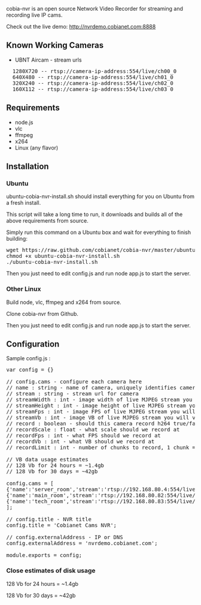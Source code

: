 cobia-nvr is an open source Network Video Recorder for streaming and recording live IP cams.

Check out the live demo: http://nvrdemo.cobianet.com:8888

## Known Working Cameras

* UBNT Aircam - stream urls
<pre>
  1280X720 -- rtsp://camera-ip-address:554/live/ch00_0
  640X480 -- rtsp://camera-ip-address:554/live/ch01_0
  320X240 -- rtsp://camera-ip-address:554/live/ch02_0
  160X112 -- rtsp://camera-ip-address:554/live/ch03_0
</pre>

## Requirements

* node.js
* vlc
* ffmpeg
* x264
* Linux (any flavor)

## Installation

### Ubuntu

ubuntu-cobia-nvr-install.sh should install everything for you on Ubuntu from a fresh install.

This script will take a long time to run, it downloads and builds all of the above requirements from source.

Simply run this command on a Ubuntu box and wait for everything to finish building:
<pre>
wget https://raw.github.com/cobianet/cobia-nvr/master/ubuntu-cobia-nvr-install.sh
chmod +x ubuntu-cobia-nvr-install.sh
./ubuntu-cobia-nvr-install.sh
</pre>

Then you just need to edit config.js and run node app.js to start the server.

### Other Linux

Build node, vlc, ffmpeg and x264 from source.

Clone cobia-nvr from Github.

Then you just need to edit config.js and run node app.js to start the server.

## Configuration

Sample config.js :

<pre>
var config = {}

// config.cams - configure each camera here
// name : string - name of camera, uniquely identifies camera
// stream : string - stream url for camera
// streamWidth : int - image width of live MJPEG stream you will view
// streamHeight : int - image height of live MJPEG stream you will view
// streamFps : int - image FPS of live MJPEG stream you will view
// streamVb : int - image VB of live MJPEG stream you will view
// record : boolean - should this camera record h264 true/false
// recordScale : float - what scale should we record at
// recordFps : int - what FPS should we record at
// recordVb : int - what VB should we record at
// recordLimit : int - number of chunks to record, 1 chunk = 1 hour, 24 chunks = 1 day, 168 chunks = 1 week

// VB data usage estimates
// 128 Vb for 24 hours = ~1.4gb
// 128 Vb for 30 days = ~42gb

config.cams = [
{'name':'server_room','stream':'rtsp://192.168.80.4:554/live/ch01_0','streamWidth':640,'streamHeight':480,'streamFps':1,'streamVb':96,'record':false,'recordScale':1,'recordFps':.5,'recordVb':64,'recordLimit':10},
{'name':'main_room','stream':'rtsp://192.168.80.82:554/live/ch01_0','streamWidth':640,'streamHeight':480,'streamFps':1,'streamVb':96,'record':false,'recordScale':1,'recordFps':.5,'recordVb':64,'recordLimit':10},
{'name':'tech_room','stream':'rtsp://192.168.80.83:554/live/ch01_0','streamWidth':640,'streamHeight':480,'streamFps':1,'streamVb':96,'record':false,'recordScale':1,'recordFps':.5,'recordVb':64,'recordLimit':10},
];

// config.title - NVR title
config.title = 'Cobianet Cams NVR';

// config.externalAddress - IP or DNS
config.externalAddress = 'nvrdemo.cobianet.com';

module.exports = config;
</pre>

### Close estimates of disk usage

128 Vb for 24 hours = ~1.4gb

128 Vb for 30 days = ~42gb

